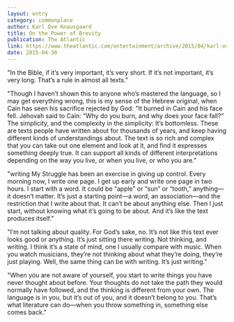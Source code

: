 ```yaml
---
layout: entry
category: commonplace
author: Karl Ove Knausgaard
title: On the Power of Brevity
publication: The Atlantic
link: https://www.theatlantic.com/entertainment/archive/2015/04/karl-ove-knausgaard-on-the-power-of-short-stories/391658/
date: 2015-04-30
---
```


"In the Bible, if it’s very important, it’s very short. If it’s not important, it’s very long. That’s a rule in almost all texts."

"Though I haven’t shown this to anyone who’s mastered the language, so I may get everything wrong, this is my sense of the Hebrew original, when Cain has seen his sacrifice rejected by God: "It burned in Cain and his face fell. Jehovah said to Cain: “Why do you burn, and why does your face fall?” The simplicity, and the complexity in the simplicity: It’s bottomless. These are texts people have written about for thousands of years, and keep having different kinds of understandings about. The text is so rich and complex that you can take out one element and look at it, and find it expresses something deeply true. It can support all kinds of different interpretations depending on the way you live, or when you live, or who you are."

"writing My Struggle has been an exercise in giving up control. Every morning now, I write one page. I get up early and write one page in two hours. I start with a word. It could be “apple” or “sun” or “tooth,” anything—it doesn’t matter. It’s just a starting point—a word, an association—and the restriction that I write about that. It can’t be about anything else. Then I just start, without knowing what it’s going to be about. And it’s like the text produces itself."

"I’m not talking about quality. For God’s sake, no. It’s not like this text ever looks good or anything. It’s just sitting there writing. Not thinking, and writing. I think it’s a state of mind, one I usually compare with music. When you watch musicians, they’re not thinking about what they’re doing, they’re just playing. Well, the same thing can be with writing. It’s just writing."

"When you are not aware of yourself, you start to write things you have never thought about before. Your thoughts do not take the path they would normally have followed, and the thinking is different from your own. The language is in you, but it’s out of you, and it doesn’t belong to you. That’s what literature can do—when you throw something in, something else comes back."
